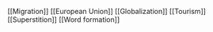 [[Migration]]
[[European Union]]
[[Globalization]]
[[Tourism]]
[[Superstition]]
[[Word formation]]

